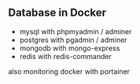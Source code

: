 ## Database in Docker

- mysql with phpmyadmin / adminer
- postgres with pgadmin / adminer
- mongodb with mongo-express
- redis with redis-commander

also monitoring docker with portainer
